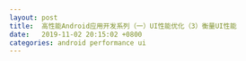 ```yaml
---
layout: post
title:  高性能Android应用开发系列（一）UI性能优化（3）衡量UI性能
date:   2019-11-02 20:15:02 +0800
categories: android performance ui
---
```


